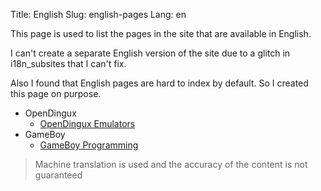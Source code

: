 Title: English
Slug: english-pages
Lang: en

This page is used to list the pages in the site that are available in English.

I can't create a separate English version of the site due to a glitch in i18n_subsites that I can't fix.

Also I found that English pages are hard to index by default. So I created this page on purpose.

- OpenDingux
    - [OpenDingux Emulators](../OpenDingux/OpenDinguxEmus.md)
- GameBoy
    - [GameBoy Programming](../GameBoy/GameBoyProg.md)

> Machine translation is used and the accuracy of the content is not guaranteed
